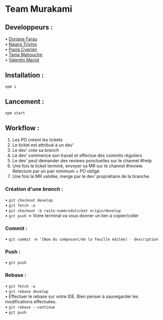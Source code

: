 # Team Murakami         
          
## Developpeurs :      
         
• [Doriane Farau](https://github.com/DFarau)         
• [Naiara Trivino](https://github.com/nt-95)       
• [Paola Cyprien](https://github.com/Pao-La-CCC)       
• [Tania Mahouche](https://github.com/TaniaMAHOUCHE)        
• [Valentin Mariot](https://github.com/valentinmariot)         
        
## Installation :     
`npm i`    
      
## Lancement :             
`npm start`     
      
## Workflow :       
              
1. Les PO créent les tickets       
2. Le ticket est attribué à un dev’       
3. Le dev’ crée sa *branch*       
4. Le dev’ commence son travail et effectue des commits réguliers       
5. Le dev’ peut demander des reviews ponctuelles sur le channel #help       
6. Une fois le ticket terminé, envoyer sa MR sur le channel #review. Relecture par un pair minimum + PO obligé        
7. Une fois la MR validée, merge par le dev’ propriétaire de la branche.       
             
### Création d'une *branch* :     
• `git checkout develop`     
• `git fetch -a`     
• `git checkout -b raito-numéroduticket origin/develop`     
• `git push` -> Votre terminal va vous donner un lien à copier/coller     
     
### Commit :      
• `git commit -m '[Nom du composant/de la feuille éditée] - description`     
     
### Push :           
• `git push`          
           
### Rebase :      
• `git fetch -a`     
• `git rebase develop`     
• Effectuer le rebase sur votre IDE. Bien penser à sauvegarder les modifications effectuées.      
• `git rebase --continue`     
• `git push`     
     